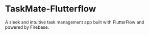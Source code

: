# TaskMate-Flutterflow
A sleek and intuitive task management app built with FlutterFlow and powered by Firebase.
